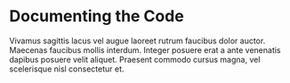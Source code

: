 # Documenting the Code

Vivamus sagittis lacus vel augue laoreet rutrum faucibus dolor auctor. Maecenas faucibus mollis interdum. Integer posuere erat a ante venenatis dapibus posuere velit aliquet. Praesent commodo cursus magna, vel scelerisque nisl consectetur et.
